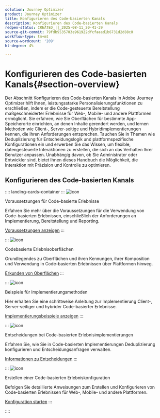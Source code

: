 ```yaml
---
solution: Journey Optimizer
product: Journey Optimizer
title: Konfigurieren des Code-basierten Kanals
description: Konfigurieren des Code-basierten Kanals
redpen-status: CREATED_||_2025-08-11_20-41-39
source-git-commit: 79fdb9535703e961922dfcfaaad1b6731d2d88c0
workflow-type: tm+mt
source-wordcount: '209'
ht-degree: 4%

---
```



# Konfigurieren des Code-basierten Kanals{#section-overview}

Der Abschnitt Konfigurieren des Code-basierten Kanals in Adobe Journey Optimizer hilft Ihnen, leistungsstarke Personalisierungsfunktionen zu erschließen, indem er die Code-gesteuerte Bereitstellung maßgeschneiderter Erlebnisse für Web-, Mobile- und andere Plattformen ermöglicht. Sie erfahren, wie Sie Oberflächen für bestimmte App-Speicherorte einrichten, an denen Inhalte gerendert werden, und lernen Methoden wie Client-, Server-seitige und Hybridimplementierungen kennen, die Ihren Anforderungen entsprechen. Tauchen Sie in Themen wie Deduplizierung für Entscheidungslogik und plattformspezifische Konfigurationen ein und erwerben Sie das Wissen, um flexible, datengesteuerte Interaktionen zu erstellen, die sich an das Verhalten Ihrer Benutzer anpassen. Unabhängig davon, ob Sie Administrator oder Entwickler sind, bietet Ihnen dieses Handbuch die Möglichkeit, die Interaktion mit Präzision und Kontrolle zu optimieren.

## Konfigurieren des Code-basierten Kanals

:::: landing-cards-container
:::
![icon](https://cdn.experienceleague.adobe.com/icons/list-check.svg)

Voraussetzungen für Code-basierte Erlebnisse

Erfahren Sie mehr über die Voraussetzungen für die Verwendung von Code-basierten Erlebnissen, einschließlich der Anforderungen an Implementierung, Bereitstellung und Reporting.

[Voraussetzungen anzeigen](../using/code-based/code-based-prerequisites.md)
:::

:::
![icon](https://cdn.experienceleague.adobe.com/icons/puzzle-piece.svg)

Codebasierte Erlebnisoberflächen

Grundlegendes zu Oberflächen und ihren Kennungen, ihrer Komposition und Verwendung in Code-basierten Erlebnissen über Plattformen hinweg.

[Erkunden von Oberflächen](../using/code-based/code-based-surface.md)
:::

:::
![icon](https://cdn.experienceleague.adobe.com/icons/code-branch.svg)

Beispiele für Implementierungsmethoden

Hier erhalten Sie eine schrittweise Anleitung zur Implementierung Client-, Server-seitiger und hybrider Code-basierter Erlebnisse.

[Implementierungsbeispiele anzeigen](../using/code-based/code-based-implementation-samples.md)
:::

:::
![icon](https://cdn.experienceleague.adobe.com/icons/bullseye.svg)

Entscheidungen bei Code-basierten Erlebnisimplementierungen

Erfahren Sie, wie Sie in Code-basierten Implementierungen Deduplizierung konfigurieren und Entscheidungsanfragen verwalten.

[Informationen zu Entscheidungen](../using/code-based/code-based-decisioning-implementations.md)
:::

:::
![icon](https://cdn.experienceleague.adobe.com/icons/gear.svg)

Erstellen einer Code-basierten Erlebniskonfiguration

Befolgen Sie detaillierte Anweisungen zum Erstellen und Konfigurieren von Code-basierten Erlebnissen für Web-, Mobile- und andere Plattformen.

[Konfiguration starten](../using/code-based/code-based-configuration.md)
:::

::::
